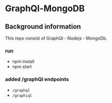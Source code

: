 # GraphQl-MongoDB

## Background information

This repo consist of GraphQl - Nodejs - MongoDb.

### run

- npm install
- npm start

### added /graphQl endpoints

- `/graphql`
- `/graphiql`
